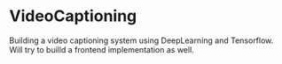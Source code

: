 # VideoCaptioning

Building a video captioning system using DeepLearning and Tensorflow. Will try to builld a frontend implementation as well.